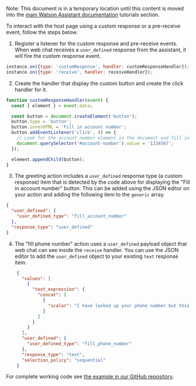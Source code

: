 Note: This document is in a temporary location until this content is moved into the [main Watson Assistant documentation](https://cloud.ibm.com/docs/watson-assistant?topic=watson-assistant-web-chat-overview) tutorials section.

To interact with the host page using a custom response or a pre-receive event, follow the steps below.

1. Register a listener for the custom response and pre-receive events. When web chat receives a `user_defined` response from the assistant, it will fire the custom response event.

```javascript
instance.on({type: 'customResponse', handler: customResponseHandler});
instance.on({type: 'receive', handler: receiveHandler});
```
2. Create the handler that display the custom button and create the click handler for it.
```javascript
function customResponseHandler(event) {
  const { element } = event.data;

  const button = document.createElement('button');
  button.type = 'button';
  button.innerHTML = 'Fill in account number';
  button.addEventListener('click', () => {
    // Look for the account number element in the document and fill in the account number.
    document.querySelector('#account-number').value = '1234567';
  });

  element.appendChild(button);
}
```
3. The greeting action includes a `user_defined` response type (a custom response) item that is detected by the code above for displaying the "Fill in account number" button. This can be added using the JSON editor on your action and adding the following item to the `generic` array.
```json
{
  "user_defined": {
    "user_defined_type": "fill_account_number"
  },
  "response_type": "user_defined"
}
```
4. The "fill phone number" action uses a `user_defined` payload object that web chat can see inside the `receive` handler. You can use the JSON editor to add the `user_defined` object to your existing `text` response item.
```json
    {
      "values": [
        {
          "text_expression": {
            "concat": [
              {
                "scalar": "I have looked up your phone number but this time, I have filled it in for you without asking."
              }
            ]
          }
        }
      ],
      "user_defined": {
        "user_defined_type": "fill_phone_number"
      },
      "response_type": "text",
      "selection_policy": "sequential"
    }
```

For complete working code see [the example in our GitHub repository](https://github.com/watson-developer-cloud/assistant-toolkit/tree/master/integrations/webchat/examples/page-interaction).
